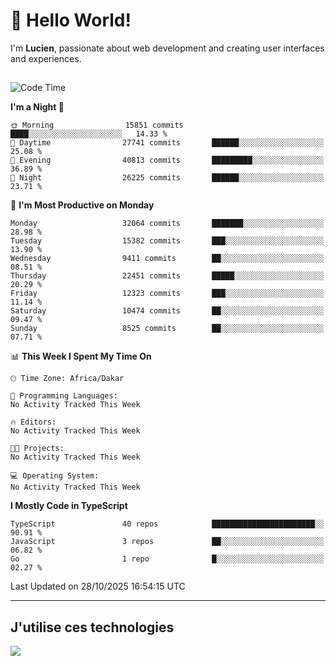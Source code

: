 # 👋 Hello World!

I'm **Lucien**, passionate about web development and creating user interfaces and experiences.

##

<!--START_SECTION:waka-->
![Code Time](http://img.shields.io/badge/Code%20Time-3%2C921%20hrs%2018%20mins-blue)

**I'm a Night 🦉** 

```text
🌞 Morning                15851 commits       ████░░░░░░░░░░░░░░░░░░░░░   14.33 % 
🌆 Daytime                27741 commits       ██████░░░░░░░░░░░░░░░░░░░   25.08 % 
🌃 Evening                40813 commits       █████████░░░░░░░░░░░░░░░░   36.89 % 
🌙 Night                  26225 commits       ██████░░░░░░░░░░░░░░░░░░░   23.71 % 
```
📅 **I'm Most Productive on Monday** 

```text
Monday                   32064 commits       ███████░░░░░░░░░░░░░░░░░░   28.98 % 
Tuesday                  15382 commits       ███░░░░░░░░░░░░░░░░░░░░░░   13.90 % 
Wednesday                9411 commits        ██░░░░░░░░░░░░░░░░░░░░░░░   08.51 % 
Thursday                 22451 commits       █████░░░░░░░░░░░░░░░░░░░░   20.29 % 
Friday                   12323 commits       ███░░░░░░░░░░░░░░░░░░░░░░   11.14 % 
Saturday                 10474 commits       ██░░░░░░░░░░░░░░░░░░░░░░░   09.47 % 
Sunday                   8525 commits        ██░░░░░░░░░░░░░░░░░░░░░░░   07.71 % 
```


📊 **This Week I Spent My Time On** 

```text
🕑︎ Time Zone: Africa/Dakar

💬 Programming Languages: 
No Activity Tracked This Week

🔥 Editors: 
No Activity Tracked This Week

🐱‍💻 Projects: 
No Activity Tracked This Week

💻 Operating System: 
No Activity Tracked This Week
```

**I Mostly Code in TypeScript** 

```text
TypeScript               40 repos            ███████████████████████░░   90.91 % 
JavaScript               3 repos             ██░░░░░░░░░░░░░░░░░░░░░░░   06.82 % 
Go                       1 repo              █░░░░░░░░░░░░░░░░░░░░░░░░   02.27 % 
```




 Last Updated on 28/10/2025 16:54:15 UTC
<!--END_SECTION:waka-->
---

## J'utilise ces technologies

<p align="left">
  <a href="https://skillicons.dev">
    <img src="https://skillicons.dev/icons?i=ts,js,go,ruby,css,scss,tailwind,react,vite,nextjs,docker,figma,ableton" />
  </a>
</p>

